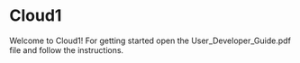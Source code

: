 Cloud1
======
Welcome to Cloud1!
For getting started open the User_Developer_Guide.pdf file and follow the instructions.

